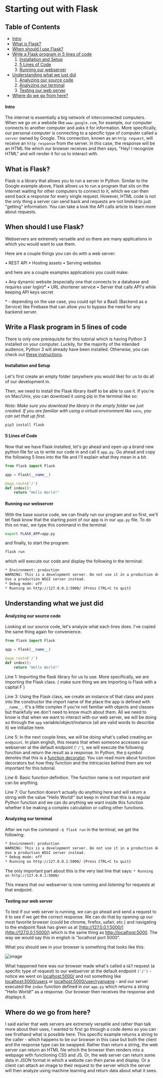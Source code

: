 # Starting out with Flask

## Table of Contents

* [Intro](#intro)
* [What is Flask?](#what-is-flask?)
* [When should I use Flask?](#when-should-i-use-flask?)
* [Write a Flask program in 5 lines of code](#write-a-flask-program-in-5-lines-of-code)
    1. [Installation and Setup](#installation-and-setup)
    2. [5 Lines of Code](#5-lines-of-code)
    3. [Running our webserver](#running-our-webserver)
* [Understanding what we just did](#understanding-what-we-just-did)
    1. [Analyzing our source code](#analyzing-our-source-code)
    2. [Analyzing our terminal](#analyzing-our-terminal)
    3. [Testing our web server](#testing-our-web-server)
* [Where do we go from here?](#where-do-we-go-from-here?)
    

#### Intro

The internet is essentially a big network of interconnected computers. When we go on a website like `www.google.com`, for example, our computer connects to another computer and asks it for information. More specifically, our personal computer is connecting to a specific type of computer called a `server` owned by Google. This connection, known as an `http request`, will receive an `http response` from the server. In this case, the response will be an HTML file which our browser receives and then says, "Hey! I recognize HTML" and will render it for us to interact with. 

## What is Flask?

Flask is a library that allows you to run a server in Python. Similar to the Google example above, Flask allows us to run a program that sits on the internet waiting for other computers to connect to it, which we can then send back a response for every single request. However, HTML code is not the only thing a server can send back and requests are not limited to just "getting" information. You can take a look the API calls article to learn more about requests.

## When should I use Flask?

Webservers are extremely versatile and so there are many applications in which you would want to use them.

Here are a couple things you can do with a web server:

• REST API
• Hosting assets
• Serving websites

and here are a couple examples applications you could make:

• Any dynamic website (especially one that connects to a database and requires user login)*
• URL shortener service
• Server that calls API's while keeping API keys secret


\* - depending on the use case, you could opt for a BaaS (Backend as a Service) like Firebase that can allow you to bypass the need for any backend server.

## Write a Flask program in 5 lines of code

There is only one prerequisite for this tutorial which is having Python 3 installed on your computer. Luckily, for the majority of the intended audience, Python 3 will already have been installed. Otherwise, you can check out [these instructions](https://realpython.com/installing-python/).
#### Installation and Setup

Let's first create an empty folder (anywhere you would like) for us to do all of our development in. 

Then, we need to install the Flask library itself to be able to use it. If you're on Mac/Unix, you can download it using pip in the terminal like so:

*Note: Make sure you download the library in the empty folder we just created. If you are familiar with using a virtual environment like `venv`, you can set that up first.*

```bash terminal
pip3 install flask
```

#### 5 Lines of Code

Now that we have Flask installed, let's go ahead and open up a brand new python file for us to write our code in and call it `app.py`. Go ahead and copy the following 5 lines into the file and I'll explain what they mean in a bit.

```python app.py
from flask import Flask

app = Flask(__name__)

@app.route('/')
def index():
	return "Hello World!"
```

#### Running our webserver

With the base source code, we can finally run our program and so first, we'll let flask know that the starting point of our app is in our `app.py` file. To do this on mac, we type this command in the terminal:

```bash terminal
export FLASK_APP=app.py
```

and finally, to start the program:

```bash terminal
flask run
```
which will execute our code and display the following in the terminal:
```bash terminal
* Environment: production
WARNING: This is a development server. Do not use it in a production deployment.
Use a production WSGI server instead.
* Debug mode: off
* Running on http://127.0.0.1:5000/ (Press CTRL+C to quit)
```

## Understanding what we just did

#### Analyzing our source code

Looking at our source code, let's analyze what each lines does. I've copied the same thing again for convenience.

```python app.py
from flask import Flask

app = Flask(__name__)

@app.route('/')
def index():
	return "Hello World!"
```
Line 1: Importing the flask library for us to use. More specifically, we are importing the Flask class. ( make sure thing we are importing is Flask with a capital F )

Line 3: Using the Flask class, we create an instance of that class and pass into the constructor the import name of the place the app is defined with `__name__`. It's a little complex if you're not familiar with objects and classes but thankfully we don't need to know much about them. All we need to know is that when we want to interact with our web server, we will be doing so through the `app` variable/object/instance (all are valid words to describe it) we initialize here.

Line 5: In the next couple lines, we will be doing what's called creating an `endpoint`. In plain english, this means that when someone accesses our webserver at the default endpoint (`'/'`), we will execute the following function and return the result as a response. In Python, the `@` symbol denotes that this is a [function decorator](https://www.python.org/dev/peps/pep-0318/). You can read more about function decorators but how they function and the intricacies behind them are not important for this tutorial.

Line 6: Basic function definition. The function name is not important and can be anything. 

Line 7: Our function doesn't actually do anything here and will return a string with the value "Hello World!" but keep in mind that this is a regular Python function and we can do anything we want inside this function whether it be making a complex calculation or calling other functions.

#### Analyzing our terminal

After we run the command `~$ flask run` in the terminal, we get the following:

```bash terminal
* Environment: production
WARNING: This is a development server. Do not use it in a production deployment.
Use a production WSGI server instead.
* Debug mode: off
* Running on http://127.0.0.1:5000/ (Press CTRL+C to quit)
```

The only important part about this is the very last line that says: 
`* Running on http://127.0.0.1:5000/`

This means that our webserver is now running and *listening* for requests at that endpoint. 

#### Testing our web server

To test if our web server is running, we can go ahead and send a request to it to see if we get the correct response. We can do that by opening up our most favorite browser (could be chrome, firefox, safari, etc.) and navigating to the endpoint flask has given us at [http://127.0.0.1:5000/](http://127.0.0.1:5000/) which is the same thing as [http://localhost:5000](http://localhost:5000). The way we would say this in english is "localhost port 5000".

What you should see in your browser is something that looks like this:

![image](./assets/browser.png)

What happened here was our browser made what's called a `GET` request (a specific type of request) to our webserver at the default endpoint `('/')` - notice we went on [localhost:5000/](http://localhost:5000/) and not something like [localhost:5000/users](http://localhost:5000/users) or [localhost:5000/user/ryanyang](http://localhost:5000/user/ryanyang) - and our server executed the `index` function defined in our `app.py` which returns a string "Hello World!" as a response. Our browser then receives the response and displays it.

## Where do we go from here?

I said earlier that web servers are extremely versatile and rather than talk more about their uses, I wanted to first go through a code demo so you can see firsthand what is possible here. This specific example returns a string to the caller - which happens to be our browser in this case but both the client and the response type can be swapped. Rather than return a string, the web server can return an HTML file which the browser then renders into a webpage with functioning CSS and JS. Or, the web server can return some data in JSON format in which a website can then parse and display. Or a client can attach an image to their request to the server which the server will then analyze using machine learning and return data about what it sees.